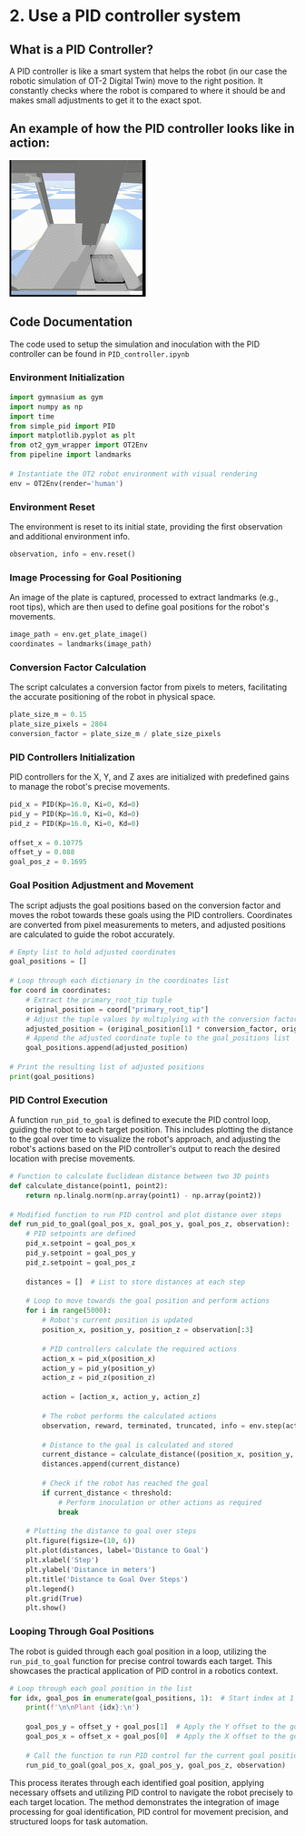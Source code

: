# 2. Use a PID controller system 

## What is a PID Controller? 

A PID controller is like a smart system that helps the robot (in our case the robotic simulation of OT-2 Digital Twin) move to the right position. It constantly checks where the robot is compared to where it should be and makes small adjustments to get it to the exact spot.


## An example of how the PID controller looks like in action:

<img src='plots/PID_13.gif'>

## Code Documentation

The code used to setup the simulation and inoculation with the PID controller can be found in `PID_controller.ipynb`

### Environment Initialization

```python
import gymnasium as gym
import numpy as np
import time
from simple_pid import PID
import matplotlib.pyplot as plt
from ot2_gym_wrapper import OT2Env
from pipeline import landmarks

# Instantiate the OT2 robot environment with visual rendering
env = OT2Env(render='human')
```


### Environment Reset

The environment is reset to its initial state, providing the first observation and additional environment info.


```python
observation, info = env.reset()
```

### Image Processing for Goal Positioning

An image of the plate is captured, processed to extract landmarks (e.g., root tips), which are then used to define goal positions for the robot's movements.

```python
image_path = env.get_plate_image()
coordinates = landmarks(image_path)
```

### Conversion Factor Calculation

The script calculates a conversion factor from pixels to meters, facilitating the accurate positioning of the robot in physical space.

```python
plate_size_m = 0.15
plate_size_pixels = 2804
conversion_factor = plate_size_m / plate_size_pixels
```

### PID Controllers Initialization


PID controllers for the X, Y, and Z axes are initialized with predefined gains to manage the robot's precise movements.

```python
pid_x = PID(Kp=16.0, Ki=0, Kd=0)
pid_y = PID(Kp=16.0, Ki=0, Kd=0)
pid_z = PID(Kp=16.0, Ki=0, Kd=0)

offset_x = 0.10775
offset_y = 0.088
goal_pos_z = 0.1695
```

### Goal Position Adjustment and Movement
The script adjusts the goal positions based on the conversion factor and moves the robot towards these goals using the PID controllers. Coordinates are converted from pixel measurements to meters, and adjusted positions are calculated to guide the robot accurately.

```python
# Empty list to hold adjusted coordinates
goal_positions = []

# Loop through each dictionary in the coordinates list
for coord in coordinates:
    # Extract the primary_root_tip tuple
    original_position = coord["primary_root_tip"]
    # Adjust the tuple values by multiplying with the conversion factor and round the results
    adjusted_position = (original_position[1] * conversion_factor, original_position[0] * conversion_factor)
    # Append the adjusted coordinate tuple to the goal_positions list
    goal_positions.append(adjusted_position)

# Print the resulting list of adjusted positions
print(goal_positions)
```
### PID Control Execution

A function `run_pid_to_goal` is defined to execute the PID control loop, guiding the robot to each target position. This includes plotting the distance to the goal over time to visualize the robot's approach, and adjusting the robot's actions based on the PID controller's output to reach the desired location with precise movements.

```python
# Function to calculate Euclidean distance between two 3D points
def calculate_distance(point1, point2):
    return np.linalg.norm(np.array(point1) - np.array(point2))

# Modified function to run PID control and plot distance over steps
def run_pid_to_goal(goal_pos_x, goal_pos_y, goal_pos_z, observation):
    # PID setpoints are defined
    pid_x.setpoint = goal_pos_x
    pid_y.setpoint = goal_pos_y
    pid_z.setpoint = goal_pos_z
    
    distances = []  # List to store distances at each step
    
    # Loop to move towards the goal position and perform actions
    for i in range(5000): 
        # Robot's current position is updated
        position_x, position_y, position_z = observation[:3]
        
        # PID controllers calculate the required actions
        action_x = pid_x(position_x)
        action_y = pid_y(position_y)
        action_z = pid_z(position_z)
        
        action = [action_x, action_y, action_z]
        
        # The robot performs the calculated actions
        observation, reward, terminated, truncated, info = env.step(action)
        
        # Distance to the goal is calculated and stored
        current_distance = calculate_distance((position_x, position_y, position_z), (goal_pos_x, goal_pos_y, goal_pos_z))
        distances.append(current_distance)
        
        # Check if the robot has reached the goal
        if current_distance < threshold:
            # Perform inoculation or other actions as required
            break

    # Plotting the distance to goal over steps
    plt.figure(figsize=(10, 6))
    plt.plot(distances, label='Distance to Goal')
    plt.xlabel('Step')
    plt.ylabel('Distance in meters')
    plt.title('Distance to Goal Over Steps')
    plt.legend()
    plt.grid(True)
    plt.show()
```

### Looping Through Goal Positions

The robot is guided through each goal position in a loop, utilizing the `run_pid_to_goal` function for precise control towards each target. This showcases the practical application of PID control in a robotics context.

```python
# Loop through each goal position in the list
for idx, goal_pos in enumerate(goal_positions, 1):  # Start index at 1 for more natural numbering
    print(f'\n\nPlant {idx}:\n')
    
    goal_pos_y = offset_y + goal_pos[1]  # Apply the Y offset to the goal position
    goal_pos_x = offset_x + goal_pos[0]  # Apply the X offset to the goal position
    
    # Call the function to run PID control for the current goal position
    run_pid_to_goal(goal_pos_x, goal_pos_y, goal_pos_z, observation)
```

This process iterates through each identified goal position, applying necessary offsets and utilizing PID control to navigate the robot precisely to each target location. The method demonstrates the integration of image processing for goal identification, PID control for movement precision, and structured loops for task automation.